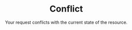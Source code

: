 ---
code: 409
is_cloudflare: false
title: Conflict
subtitle: "Your request conflicts with the current state of the resource."
description: "There was a conflict with your request. This often happens when trying to create something that already exists or making changes that conflict with recent updates."
---